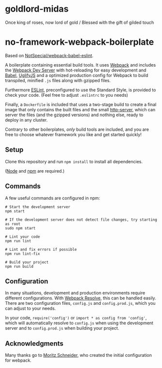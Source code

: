 # goldlord-midas
Once king of roses, now lord of gold / Blessed with the gift of gilded touch

# no-framework-webpack-boilerplate

Based on [NotSpecial/webpack-babel-eslint](https://github.com/NotSpecial/webpack-babel-eslint).

A boilerplate containing essential build tools. It uses
[Webpack](https://webpack.js.org) and includes the
[Webpack Dev Server](https://github.com/webpack/webpack-dev-server) with
hot-reloading for easy development and [Babel](https://babeljs.io),
[UglifyJS](http://lisperator.net/uglifyjs/) and a optimized production config
for Webpack to build transpiled, minified `.js` files along with gzipped files.

Furthermore [ESLint](https://eslint.org), preconfigured to use the
Standard Style, is provided to check your code. (Feel free to adjust
`.eslintrc` to you needs)

Finally, a `Dockerfile` is included that uses a two-stage build to create
a final image that only contains the built files and the small
[http-server](https://www.npmjs.com/package/http-server), which can server
the files (and the gzipped versions) and nothing else, ready to deploy
in any cluster.

Contrary to other boilerplates, _only_ build tools are included, and you
are free to choose whatever framework you like and get started quickly!

## Setup

Clone this repository and run `npm install` to install all dependencies.

([Node](https://nodejs.org/en/) and [npm](https://www.npmjs.com) are required.)

## Commands

A few useful commands are configured in npm:

```
# Start the development server
npm start

# If the development server does not detect file changes, try starting as root
sudo npm start

# Lint your code
npm run lint

# Lint and fix errors if possible
npm run lint-fix

# Build your project
npm run build
```

## Configuration

In many situations, development and production environments require different
configurations. With
[Webpack Resolve](https://webpack.js.org/configuration/resolve/), this can be
handled easily. There are two configuration files, `config.js` and
`config.prod.js`, which you can adjust to your needs.

In your code, `require('config')` or `import * as config from 'config'`,
which will automatically resolve to `config.js` when using the development
server and to `config.prod.js` when building your project.

## Acknowledgments

Many thanks go to [Moritz Schneider](https://github.com/Moschn), who created the initial
configuration for webpack.
